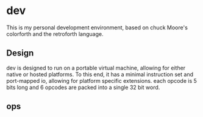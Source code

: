# dev
This is my personal development environment, based on chuck Moore's
colorforth and the retroforth language.

## Design
dev is designed to run on a portable virtual machine, allowing for either native or hosted platforms.  To this end, it has a minimal instruction set and port-mapped io, allowing for platform specific extensions.  each opcode is 5 bits long and 6 opcodes are packed into a single 32 bit word.

## ops
